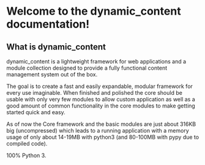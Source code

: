 # Welcome to the dynamic_content documentation!

## What is dynamic_content

dynamic_content is a lightweight framework for web applications and a module collection designed to provide a fully functional content management system out of the box.

The goal is to create a fast and easily expandable, modular framework for every use imaginable. When finished and polished the core should be usable with only very few modules to allow custom application as well as a good amount of common functionality in the core modules to make getting started quick and easy.

As of now the Core framework and the basic modules are just about 316KB big (uncompressed) which leads to a running application with a memory usage of only about 14-19MB with python3 (and 80-100MB with pypy due to compiled code).

100% Python 3.

